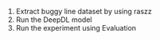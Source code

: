 1. Extract buggy line dataset by using raszz
2. Run the DeepDL model
3. Run the experiment using Evaluation
